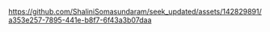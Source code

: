 https://github.com/ShaliniSomasundaram/seek_updated/assets/142829891/a353e257-7895-441e-b8f7-6f43a3b07daa
